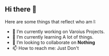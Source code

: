 ## Hi there 👋

Here are some things that reflect who am I:

- 🔭 I’m currently working on Varoius Projects.
- 🌱 I’m currently learning A lot of things.
- 👯 I’m looking to collaborate on **Nothing**
- 📫 How to reach me: Just Don't
